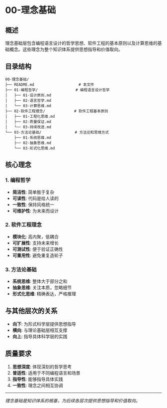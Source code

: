 # 00-理念基础

## 概述

理念基础层包含编程语言设计的哲学思想、软件工程的基本原则以及计算思维的基础概念。这些理念为整个知识体系提供思想指导和价值取向。

## 目录结构

```
00-理念基础/
├── README.md                    # 本文件
├── 01-编程哲学/                 # 编程语言设计哲学
│   ├── 01-设计原则.md
│   ├── 02-语言哲学.md
│   └── 03-计算思维.md
├── 02-软件工程理念/             # 软件工程基本原则
│   ├── 01-工程化思维.md
│   ├── 02-质量保证.md
│   └── 03-持续改进.md
└── 03-方法论基础/               # 方法论和思维方式
    ├── 01-系统思维.md
    ├── 02-抽象思维.md
    └── 03-形式化思维.md
```

## 核心理念

### 1. 编程哲学
- **简洁性**: 简单胜于复杂
- **可读性**: 代码是给人读的
- **一致性**: 保持风格统一
- **可维护性**: 为未来而设计

### 2. 软件工程理念
- **模块化**: 高内聚，低耦合
- **可扩展性**: 支持未来增长
- **可测试性**: 便于验证正确性
- **可重用性**: 避免重复造轮子

### 3. 方法论基础
- **系统思维**: 整体大于部分之和
- **抽象思维**: 关注本质，忽略细节
- **形式化思维**: 精确表达，严格推理

## 与其他层次的关系

- **向下**: 为形式科学层提供思想指导
- **横向**: 与理论基础层相互支撑
- **向上**: 指导具体科学层的实践

## 质量要求

1. **思想深度**: 体现深刻的哲学思考
2. **普适性**: 适用于不同编程语言和场景
3. **指导性**: 能够指导具体实践
4. **一致性**: 理念之间相互协调

---

*理念基础是知识体系的根基，为后续各层次提供思想指导和价值取向。* 